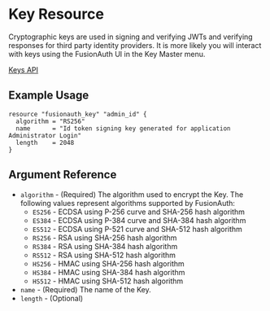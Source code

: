 # Key Resource

Cryptographic keys are used in signing and verifying JWTs and verifying responses for third party identity providers. It is more likely you will interact with keys using the FusionAuth UI in the Key Master menu. 

[Keys API](https://fusionauth.io/docs/v1/tech/apis/keys)

## Example Usage

```hcl
resource "fusionauth_key" "admin_id" {
  algorithm = "RS256"
  name      = "Id token signing key generated for application Administrator Login"
  length    = 2048
}
```

## Argument Reference

* `algorithm` - (Required) The algorithm used to encrypt the Key. The following values represent algorithms supported by FusionAuth:
    - `ES256` - ECDSA using P-256 curve and SHA-256 hash algorithm
    - `ES384` - ECDSA using P-384 curve and SHA-384 hash algorithm
    - `ES512` - ECDSA using P-521 curve and SHA-512 hash algorithm
    - `RS256` - RSA using SHA-256 hash algorithm
    - `RS384` - RSA using SHA-384 hash algorithm
    - `RS512` - RSA using SHA-512 hash algorithm
    - `HS256` - HMAC using SHA-256 hash algorithm
    - `HS384` - HMAC using SHA-384 hash algorithm
    - `HS512` - HMAC using SHA-512 hash algorithm
* `name` - (Required) The name of the Key.
* `length` - (Optional) 